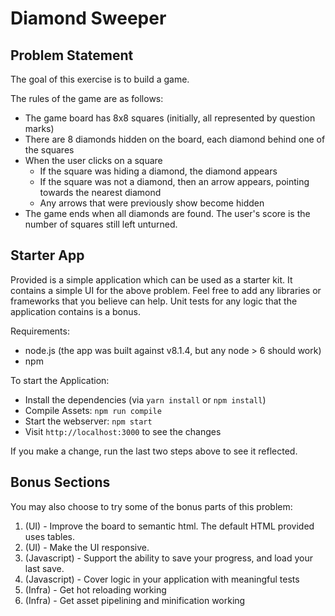 # Diamond Sweeper

## Problem Statement

The goal of this exercise is to build a game.

The rules of the game are as follows:

* The game board has 8x8 squares (initially, all represented by question marks)
* There are 8 diamonds hidden on the board, each diamond behind one of the squares
* When the user clicks on a square
     * If the square was hiding a diamond, the diamond appears
     * If the square was not a diamond, then an arrow appears, pointing towards the nearest diamond
     * Any arrows that were previously show become hidden
* The game ends when all diamonds are found. The user's score is the number of squares still left unturned.

## Starter App

Provided is a simple application which can be used as a starter kit. It contains a simple UI for the above problem. Feel free to add any libraries or frameworks that you believe can help. Unit tests for any logic that the application contains is a bonus.

Requirements:

* node.js (the app was built against v8.1.4, but any node > 6 should work)
* npm

To start the Application:

* Install the dependencies (via `yarn install` or `npm install`)
* Compile Assets: `npm run compile`
* Start the webserver: `npm start`
* Visit `http://localhost:3000` to see the changes

If you make a change, run the last two steps above to see it reflected.

## Bonus Sections

You may also choose to try some of the bonus parts of this problem:

1. (UI) - Improve the board to semantic html. The default HTML provided uses tables.
2. (UI) - Make the UI responsive.
3. (Javascript) - Support the ability to save your progress, and load your last save.
4. (Javascript) - Cover logic in your application with meaningful tests
5. (Infra) - Get hot reloading working
6. (Infra) - Get asset pipelining and minification working
